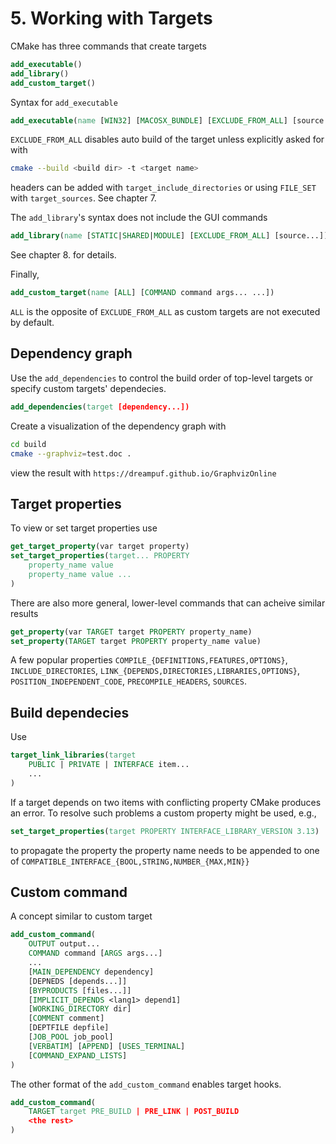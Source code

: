 # 5. Working with Targets
CMake has three commands that create targets
```cmake
add_executable()
add_library()
add_custom_target()
```

Syntax for `add_executable`
```cmake
add_executable(name [WIN32] [MACOSX_BUNDLE] [EXCLUDE_FROM_ALL] [source...])
```
`EXCLUDE_FROM_ALL` disables auto build of the target unless explicitly asked for
with
```sh
cmake --build <build dir> -t <target name>
```
headers can be added with `target_include_directories` or using `FILE_SET` with
`target_sources`. See chapter 7.

The `add_library`'s syntax does not include the GUI commands
```cmake
add_library(name [STATIC|SHARED|MODULE] [EXCLUDE_FROM_ALL] [source...])
```
See chapter 8. for details.

Finally,
```cmake
add_custom_target(name [ALL] [COMMAND command args... ...])
```
`ALL` is the opposite of `EXCLUDE_FROM_ALL` as custom targets are not executed
by default.

## Dependency graph
Use the `add_dependencies` to control the build order of top-level targets or
specify custom targets' dependecies.
```cmake
add_dependencies(target [dependency...])
```

Create a visualization of the dependency graph with
```sh
cd build
cmake --graphviz=test.doc .
```
view the result with `https://dreampuf.github.io/GraphvizOnline`

## Target properties
To view or set target properties use
```cmake
get_target_property(var target property)
set_target_properties(target... PROPERTY
    property_name value
    property_name value ...
)
```
There are also more general, lower-level commands that can acheive similar
results
```cmake
get_property(var TARGET target PROPERTY property_name)
set_property(TARGET target PROPERTY property_name value)
```

A few popular properties `COMPILE_{DEFINITIONS,FEATURES,OPTIONS}`,
`INCLUDE_DIRECTORIES`, `LINK_{DEPENDS,DIRECTORIES,LIBRARIES,OPTIONS}`,
`POSITION_INDEPENDENT_CODE`, `PRECOMPILE_HEADERS`, `SOURCES`.

## Build dependecies
Use
```cmake
target_link_libraries(target
    PUBLIC | PRIVATE | INTERFACE item...
    ...
)
```

If a target depends on two items with conflicting property CMake produces an
error. To resolve such problems a custom property might be used, e.g.,
```cmake
set_target_properties(target PROPERTY INTERFACE_LIBRARY_VERSION 3.13)
```
to propagate the property the property name needs to be appended to one of
`COMPATIBLE_INTERFACE_{BOOL,STRING,NUMBER_{MAX,MIN}}`

## Custom command
A concept similar to custom target
```cmake
add_custom_command(
    OUTPUT output...
    COMMAND command [ARGS args...]
    ...
    [MAIN_DEPENDENCY dependency]
    [DEPNEDS [depends...]]
    [BYPRODUCTS [files...]]
    [IMPLICIT_DEPENDS <lang1> depend1]
    [WORKING_DIRECTORY dir]
    [COMMENT comment]
    [DEPTFILE depfile]
    [JOB_POOL job_pool]
    [VERBATIM] [APPEND] [USES_TERMINAL]
    [COMMAND_EXPAND_LISTS]
)
```
The other format of the `add_custom_command` enables target hooks.
```cmake
add_custom_command(
    TARGET target PRE_BUILD | PRE_LINK | POST_BUILD
    <the rest>
)
```

